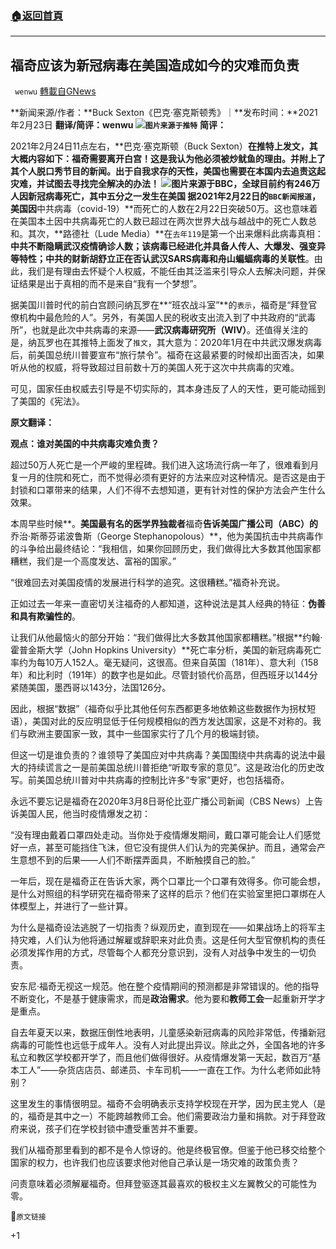 ###  [:house:返回首頁](https://github.com/ourhimalayas/txt)
---

## 福奇应该为新冠病毒在美国造成如今的灾难而负责
` wenwu` [轉載自GNews](https://gnews.org/zh-hans/931316/)

**新闻来源/作者：**Buck Sexton《巴克·塞克斯顿秀》｜**发布时间：**2021年2月23日
**翻译/简评：**wenwu
![]()![](https://gnews.org/wp-content/uploads/2021/02/Screen-Shot-2021-02-24-at-3.35.26-PM.png)**`图片来源于推特`**
**简评：**

2021年2月24日11点左右，**巴克·塞克斯顿（Buck Sexton）**在推特上发文，其大概内容如下：福奇需要离开白宫！这是我认为他必须被炒鱿鱼的理由。并附上了其个人脱口秀节目的新闻。出于自我求存的天性，美国也需要在本国内去追责这起灾难，并试图去寻找完全解决的办法！
![]()![](https://gnews.org/wp-content/uploads/2021/02/117172439_world_deaths_640x2-nc.png)图片来源于BBC，全球目前约有246万人因新冠病毒死亡，其中五分之一发生在美国
据2021年2月22日的`BBC新闻报道`，美国因**中共病毒（covid-19）**而死亡的人数在2月22日突破50万。这也意味着在美国本土因中共病毒死亡的人数已超过在两次世界大战与越战中的死亡人数总和。其次，**路德社（Lude Media）**在`去年119`是第一个出来爆料此病毒真相：**中共不断隐瞒武汉疫情确诊人数；该病毒已经进化并具备人传人、大爆发、强变异等特性；中共的财新胡舒立正在否认武汉SARS病毒和舟山蝙蝠病毒的关联性**。由此，我们是有理由去怀疑个人权威，不能任由其泛滥来引导众人去解决问题，并保证结果是出于真相的而不是来自“我有一个梦想”。

据美国川普时代的前白宫顾问纳瓦罗在**“班农战斗室”**的`表示`，福奇是“拜登官僚机构中最危险的人”。另外，有美国人民的税收支出流入到了中共政府的“武毒所”，也就是此次中共病毒的来源——**武汉病毒研究所（WIV）**。还值得关注的是，纳瓦罗也在其推特上面发了`推文`，其大意为：2020年1月在中共武汉爆发病毒后，前美国总统川普要宣布“旅行禁令”。福奇在这最紧要的时候却出面否决，如果听从他的权威，将导致超过目前数十万的美国人死于这次中共病毒的灾难。

可见，国家任由权威去引导是不切实际的，其本身违反了人的天性，更可能动摇到了美国的《宪法》。

**原文翻译：**

**观点：谁对美国的中共病毒灾难负责？**

超过50万人死亡是一个严峻的里程碑。我们进入这场流行病一年了，很难看到月复一月的住院和死亡，而不觉得必须有更好的方法来应对这种情况。是否这是由于封锁和口罩带来的结果，人们不得不去想知道，更有针对性的保护方法会产生什么效果。

本周早些时候**。**美国最有名的医学界独裁者**福奇**告诉美国广播公司（ABC）的**乔治·斯蒂芬诺波鲁斯（George Stephanopolous）**，他为美国抗击中共病毒作的斗争给出最终结论：“我相信，如果你回顾历史，我们做得比大多数其他国家都糟糕，我们是一个高度发达、富裕的国家。”

“很难回去对美国疫情的发展进行科学的追究。这很糟糕。”福奇补充说。

正如过去一年来一直密切关注福奇的人都知道，这种说法是其人经典的特征：**伪善和具有欺骗性的**。

让我们从他最恼火的部分开始：“我们做得比大多数其他国家都糟糕。”根据**约翰·霍普金斯大学（John Hopkins University）**死亡率分析，美国的新冠病毒死亡率约为每10万人152人。毫无疑问，这很高。但来自英国（181年）、意大利（158年）和比利时（191年）的数字也是如此。尽管封锁代价高昂，但西班牙以144分紧随美国，墨西哥以143分，法国126分。

因此，根据“数据”（福奇似乎比其他任何东西都更多地依赖这些数据作为拐杖短语），美国对此的反应明显低于任何规模相似的西方发达国家，这是不对称的。我们与欧洲主要国家一致，其中一些国家实行了几个月的极端封锁。

但这一切是谁负责的？谁领导了美国应对中共病毒？美国围绕中共病毒的说法中最大的持续谎言之一是前美国总统川普拒绝“听取专家的意见”。这是政治化的历史改写。前美国总统川普对中共病毒的控制比许多“专家”更好，也包括福奇。

永远不要忘记是福奇在2020年3月8日哥伦比亚广播公司新闻（CBS News）上告诉美国人民，他当时疫情爆发之初：

“没有理由戴着口罩四处走动。当你处于疫情爆发期间，戴口罩可能会让人们感觉好一点，甚至可能挡住飞沫，但它没有提供人们认为的完美保护。而且，通常会产生意想不到的后果——人们不断摆弄面具，不断触摸自己的脸。”

一年后，现在是福奇正在告诉大家，两个口罩比一个口罩有效得多。你可能会想，是什么对照组的科学研究在福奇带来了这样的启示？他们在实验室里把口罩绑在人体模型上，并进行了一些计算。

为什么是福奇设法逃脱了一切指责？纵观历史，直到现在——如果战场上的将军主持灾难，人们认为他将通过解雇或辞职来对此负责。这是任何大型官僚机构的责任必须发挥作用的方式，尽管每个人都充分意识到，没有人对战争中发生的一切负责。

安东尼·福奇无视这一规范。他在整个疫情期间的预测都是非常错误的。他的指导不断变化，不是基于健康需求，而是**政治需求**。他为要和**教师工会**一起重新开学才是重点。

自去年夏天以来，数据压倒性地表明，儿童感染新冠病毒的风险非常低，传播新冠病毒的可能性也远低于成年人。没有人对此提出异议。除此之外，全国各地的许多私立和教区学校都开学了，而且他们做得很好。从疫情爆发第一天起，数百万“基本工人”——杂货店店员、邮递员、卡车司机——一直在工作。为什么老师如此特别？

这里发生的事情很明显。福奇不会明确表示支持学校现在开学，因为民主党人（是的，福奇是其中之一）不能跨越教师工会。他们需要政治力量和捐款。对于拜登政府来说，孩子们在学校封锁中遭受重苦并不重要。

我们从福奇那里看到的都不是令人惊讶的。他是终极官僚。但鉴于他已移交给整个国家的权力，也许我们也应该要求他对他自己承认是一场灾难的政策负责？

问责意味着必须解雇福奇。但拜登驱逐其最喜欢的极权主义左翼教父的可能性为零。

🔗`原文链接`

+1
